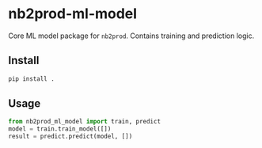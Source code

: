 # nb2prod-ml-model

Core ML model package for `nb2prod`. Contains training and prediction logic.

## Install
```bash
pip install .
```

## Usage
```python
from nb2prod_ml_model import train, predict
model = train.train_model([])
result = predict.predict(model, [])
```
